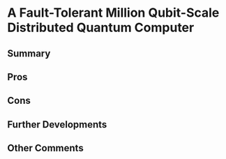 # A Fault-Tolerant Million Qubit-Scale Distributed Quantum Computer
## Summary

## Pros

## Cons

## Further Developments

## Other Comments


